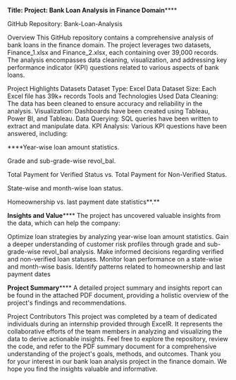 **Title: Project: **Bank Loan Analysis in Finance Domain********

GitHub Repository: Bank-Loan-Analysis

Overview
This GitHub repository contains a comprehensive analysis of bank loans in the finance domain. The project leverages two datasets, Finance_1.xlsx and Finance_2.xlsx, each containing over 39,000 records. The analysis encompasses data cleaning, visualization, and addressing key performance indicator (KPI) questions related to various aspects of bank loans.

Project Highlights
Datasets
Dataset Type: Excel Data
Dataset Size: Each Excel file has 39k+ records
Tools and Technologies Used
Data Cleaning: The data has been cleaned to ensure accuracy and reliability in the analysis.
Visualization: Dashboards have been created using Tableau, Power BI, and Tableau.
Data Querying: SQL queries have been written to extract and manipulate data.
KPI Analysis: Various KPI questions have been answered, including:


****Year-wise loan amount statistics.

Grade and sub-grade-wise revol_bal.

Total Payment for Verified Status vs. Total Payment for Non-Verified Status.

State-wise and month-wise loan status.

Homeownership vs. last payment date statistics**.**

**Insights and Value******
The project has uncovered valuable insights from the data, which can help the company:

Optimize loan strategies by analyzing year-wise loan amount statistics.
Gain a deeper understanding of customer risk profiles through grade and sub-grade-wise revol_bal analysis.
Make informed decisions regarding verified and non-verified loan statuses.
Monitor loan performance on a state-wise and month-wise basis.
Identify patterns related to homeownership and last payment dates

**Project Summary******
A detailed project summary and insights report can be found in the attached PDF document, providing a holistic overview of the project's findings and recommendations.

Project Contributors
This project was completed by a team of dedicated individuals during an internship provided through ExcelR. It represents the collaborative efforts of the team members in analyzing and visualizing the data to derive actionable insights.
Feel free to explore the repository, review the code, and refer to the PDF summary document for a comprehensive understanding of the project's goals, methods, and outcomes.
Thank you for your interest in our bank loan analysis project in the finance domain. We hope you find the insights valuable and informative.
